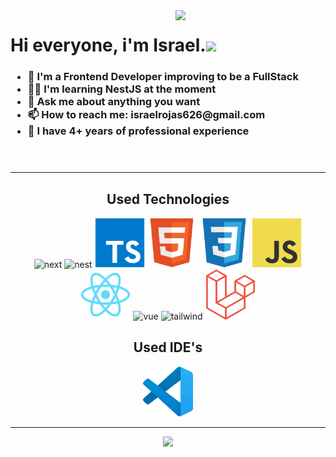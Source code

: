 <img id='gif' align="right" src="https://media.giphy.com/media/CrFLL3CnRpw5ddlBMm/giphy.gif" width="240">
<header align="left">
    <h1 align="left">Hi everyone, i'm Israel.<img src="https://media.giphy.com/media/hvRJCLFzcasrR4ia7z/giphy.gif" width="35"></h1>
    <h3 align="left">
        <ul>
            <li>🔭 I'm a Frontend Developer improving to be a FullStack</li>
            <li>👨‍🎓 I'm learning NestJS at the moment</li>
            <li>💬 Ask me about anything you want</li>
            <li>📫 How to reach me: israelrojas626@gmail.com</li>
            <li>💼 I have 4+ years of professional experience</li>
        </ul>
    </h3>
</header>
<hr>
<div align="center">
    <h2 align="center">Used Technologies</h2>
    <div align="center">
        <img src="https://github.com/devicons/devicon/blob/master/icons/next/next-original.svg" alt="next" width="80">
        <img src="https://github.com/devicons/devicon/blob/master/icons/nest/nest-original.svg" alt="nest" width="80">
        <img src="https://github.com/devicons/devicon/blob/master/icons/typescript/typescript-original.svg" alt="Java" width="80">
        <img src="https://github.com/devicons/devicon/blob/master/icons/html5/html5-original.svg" alt="HTML" width="80">
        <img src="https://github.com/devicons/devicon/blob/master/icons/css3/css3-original.svg" alt="CSS" width="80">
        <img src="https://github.com/devicons/devicon/blob/master/icons/javascript/javascript-original.svg" alt="JavaScript" width="80">
        <img src="https://github.com/devicons/devicon/blob/master/icons/react/react-original.svg" alt="React" width="80">
        <img src="https://github.com/devicons/devicon/blob/master/icons/vue/vue-original.svg" alt="vue" width="80">
        <img src="https://github.com/devicons/devicon/blob/master/icons/tailwind/tailwind-original.svg" alt="tailwind" width="80">
        <img src="https://github.com/devicons/devicon/blob/master/icons/laravel/laravel-original.svg" alt="laravel" width="80">
    </div>
    <h2 align="center">Used IDE's</h2>
    <div align="center">
        <img src="https://github.com/devicons/devicon/blob/master/icons/vscode/vscode-original.svg" alt="VsCode" width="80">
    </div>
</div>
<hr>
<footer align="center">
    <p align="center">
        <img src="https://github-readme-stats.vercel.app/api?username=Isra1610&include_all_commits=true&show_icons=true&theme=radical" height="250">
    </p>
</footer>

